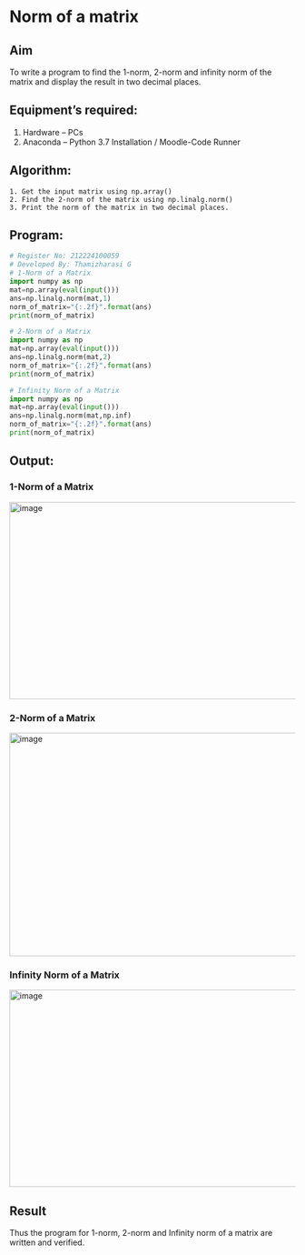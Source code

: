 # Norm of a matrix
## Aim
To write a program to find the 1-norm, 2-norm and infinity norm of the matrix and display the result in two decimal places.
## Equipment’s required:
1.	Hardware – PCs
2.	Anaconda – Python 3.7 Installation / Moodle-Code Runner
## Algorithm:
	1. Get the input matrix using np.array()   
    2. Find the 2-norm of the matrix using np.linalg.norm()
	3. Print the norm of the matrix in two decimal places.
## Program:
```Python
# Register No: 212224100059
# Developed By: Thamizharasi G
# 1-Norm of a Matrix
import numpy as np
mat=np.array(eval(input()))
ans=np.linalg.norm(mat,1)
norm_of_matrix="{:.2f}".format(ans)
print(norm_of_matrix)

# 2-Norm of a Matrix
import numpy as np
mat=np.array(eval(input()))
ans=np.linalg.norm(mat,2)
norm_of_matrix="{:.2f}".format(ans)
print(norm_of_matrix)

# Infinity Norm of a Matrix
import numpy as np
mat=np.array(eval(input()))
ans=np.linalg.norm(mat,np.inf)
norm_of_matrix="{:.2f}".format(ans)
print(norm_of_matrix)

```
## Output:
### 1-Norm of a Matrix

<img width="1239" height="347" alt="image" src="https://github.com/user-attachments/assets/f0e0cba8-75a7-4ae0-b944-21a24f9f61f6" />

<br>

### 2-Norm of a Matrix

<img width="1243" height="393" alt="image" src="https://github.com/user-attachments/assets/eaa786cb-8413-4bef-a67b-be880d640233" />

<br>

### Infinity Norm of a Matrix

<img width="1243" height="347" alt="image" src="https://github.com/user-attachments/assets/5c76335f-e266-4630-b853-f8b2cfbe115a" />

<br>

## Result
Thus the program for 1-norm, 2-norm and Infinity norm of a matrix are written and verified.
